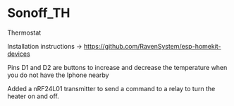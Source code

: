 # Sonoff_TH
Thermostat

Installation instructions -> https://github.com/RavenSystem/esp-homekit-devices

Pins D1 and D2 are buttons to increase and decrease the temperature when you do not have the Iphone nearby

Added a nRF24L01 transmitter to send a command to a relay to turn the heater on and off.
